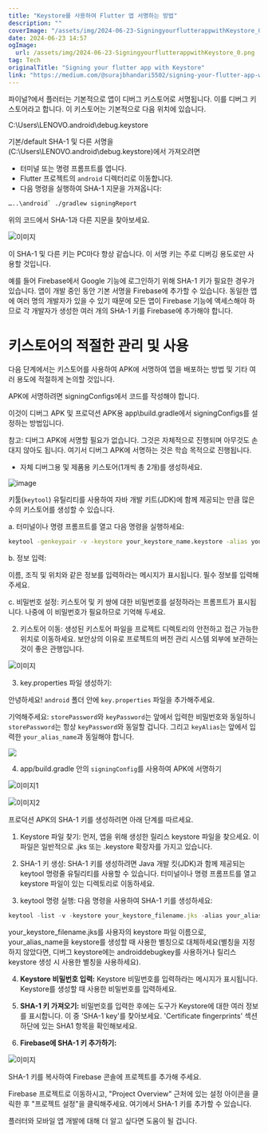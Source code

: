 ```yaml
---
title: "Keystore를 사용하여 Flutter 앱 서명하는 방법"
description: ""
coverImage: "/assets/img/2024-06-23-SigningyourflutterappwithKeystore_0.png"
date: 2024-06-23 14:57
ogImage: 
  url: /assets/img/2024-06-23-SigningyourflutterappwithKeystore_0.png
tag: Tech
originalTitle: "Signing your flutter app with Keystore"
link: "https://medium.com/@surajbhandari5502/signing-your-flutter-app-with-keystore-f425a7b31356"
---
```



파이널?에서 플러터는 기본적으로 앱이 디버그 키스토어로 서명됩니다. 이를 디버그 키스토어라고 합니다. 이 키스토어는 기본적으로 다음 위치에 있습니다.

C:\Users\LENOVO\.android\debug.keystore

기본/default SHA-1 및 다른 서명을 (C:\Users\LENOVO\.android\debug.keystore)에서 가져오려면

- 터미널 또는 명령 프롬프트를 엽니다.
- Flutter 프로젝트의 `android` 디렉터리로 이동합니다.
- 다음 명령을 실행하여 SHA-1 지문을 가져옵니다:
```bash
…..\android` ./gradlew signingReport
```

<div class="content-ad"></div>

위의 코드에서 SHA-1과 다른 지문을 찾아보세요.

![이미지](/assets/img/2024-06-23-SigningyourflutterappwithKeystore_0.png)

이 SHA-1 및 다른 키는 PC마다 항상 같습니다. 이 서명 키는 주로 디버깅 용도로만 사용할 것입니다.

예를 들어 Firebase에서 Google 기능에 로그인하기 위해 SHA-1 키가 필요한 경우가 있습니다. 앱이 개발 중인 동안 기본 서명을 Firebase에 추가할 수 있습니다. 동일한 앱에 여러 명의 개발자가 있을 수 있기 때문에 모든 앱이 Firebase 기능에 액세스해야 하므로 각 개발자가 생성한 여러 개의 SHA-1 키를 Firebase에 추가해야 합니다.

<div class="content-ad"></div>

# 키스토어의 적절한 관리 및 사용

다음 단계에서는 키스토어를 사용하여 APK에 서명하여 앱을 배포하는 방법 및 기타 여러 용도에 적절하게 논의할 것입니다.

APK에 서명하려면 signingConfigs에서 코드를 작성해야 합니다.

이것이 디버그 APK 및 프로덕션 APK용 app\build.gradle에서 signingConfigs를 설정하는 방법입니다.

<div class="content-ad"></div>

참고: 디버그 APK에 서명할 필요가 없습니다. 그것은 자체적으로 진행되며 아무것도 손대지 않아도 됩니다. 여기서 디버그 APK에 서명하는 것은 학습 목적으로 진행됩니다.

- 자체 디버그용 및 제품용 키스토어(1개씩 총 2개)를 생성하세요.

![image](/assets/img/2024-06-23-SigningyourflutterappwithKeystore_1.png)

키툴(`keytool`) 유틸리티를 사용하여 자바 개발 키트(JDK)에 함께 제공되는 만큼 많은 수의 키스토어를 생성할 수 있습니다.

<div class="content-ad"></div>

a. 터미널이나 명령 프롬프트를 열고 다음 명령을 실행하세요:

```bash
keytool -genkeypair -v -keystore your_keystore_name.keystore -alias your_alias_name -keyalg RSA -keysize 2048 -validity 10000
```

b. 정보 입력:

이름, 조직 및 위치와 같은 정보를 입력하라는 메시지가 표시됩니다. 필수 정보를 입력해주세요.

<div class="content-ad"></div>

c. 비밀번호 설정:
키스토어 및 키 쌍에 대한 비밀번호를 설정하라는 프롬프트가 표시됩니다. 나중에 이 비밀번호가 필요하므로 기억해 두세요.

2. 키스토어 이동:
생성된 키스토어 파일을 프로젝트 디렉토리의 안전하고 접근 가능한 위치로 이동하세요. 보안상의 이유로 프로젝트의 버전 관리 시스템 외부에 보관하는 것이 좋은 관행입니다.

![이미지](/assets/img/2024-06-23-SigningyourflutterappwithKeystore_2.png)

3. key.properties 파일 생성하기:

<div class="content-ad"></div>

안녕하세요! `android` 폴더 안에 `key.properties` 파일을 추가해주세요.

기억해주세요: `storePassword`와 `keyPassword`는 앞에서 입력한 비밀번호와 동일하니 `storePassword`는 항상 `keyPassword`와 동일할 겁니다. 그리고 `keyAlias`는 앞에서 입력한 `your_alias_name`과 동일해야 합니다.

<img src="/assets/img/2024-06-23-SigningyourflutterappwithKeystore_3.png" />

4. app/build.gradle 안의 `signingConfig`를 사용하여 APK에 서명하기

<div class="content-ad"></div>


![이미지1](/assets/img/2024-06-23-SigningyourflutterappwithKeystore_4.png)

![이미지2](/assets/img/2024-06-23-SigningyourflutterappwithKeystore_5.png)

프로덕션 APK의 SHA-1 키를 생성하려면 아래 단계를 따르세요.

1. Keystore 파일 찾기: 먼저, 앱을 위해 생성한 릴리스 keystore 파일을 찾으세요. 이 파일은 일반적으로 .jks 또는 .keystore 확장자를 가지고 있습니다.


<div class="content-ad"></div>

2. SHA-1 키 생성: SHA-1 키를 생성하려면 Java 개발 킷(JDK)과 함께 제공되는 keytool 명령줄 유틸리티를 사용할 수 있습니다. 터미널이나 명령 프롬프트를 열고 keystore 파일이 있는 디렉토리로 이동하세요.

3. keytool 명령 실행: 다음 명령을 사용하여 SHA-1 키를 생성하세요:

```js
keytool -list -v -keystore your_keystore_filename.jks -alias your_alias_name
```

your_keystore_filename.jks를 사용자의 keystore 파일 이름으로, your_alias_name을 keystore를 생성할 때 사용한 별칭으로 대체하세요(별칭을 지정하지 않았다면, 디버그 keystore에는 androiddebugkey를 사용하거나 릴리스 keystore 생성 시 사용한 별칭을 사용하세요).

<div class="content-ad"></div>

4. **Keystore 비밀번호 입력:** Keystore 비밀번호를 입력하라는 메시지가 표시됩니다. Keystore를 생성할 때 사용한 비밀번호를 입력하세요.

5. **SHA-1 키 가져오기:** 비밀번호를 입력한 후에는 도구가 Keystore에 대한 여러 정보를 표시합니다. 이 중 'SHA-1 key'를 찾아보세요. 'Certificate fingerprints' 섹션 하단에 있는 SHA1 항목을 확인해보세요.

6. **Firebase에 SHA-1 키 추가하기:**

![이미지](/assets/img/2024-06-23-SigningyourflutterappwithKeystore_6.png)

<div class="content-ad"></div>

SHA-1 키를 복사하여 Firebase 콘솔에 프로젝트를 추가해 주세요.

Firebase 프로젝트로 이동하시고, "Project Overview" 근처에 있는 설정 아이콘을 클릭한 후 "프로젝트 설정"을 클릭해주세요. 여기에서 SHA-1 키를 추가할 수 있습니다.

플러터와 모바일 앱 개발에 대해 더 알고 싶다면 도움이 될 겁니다.